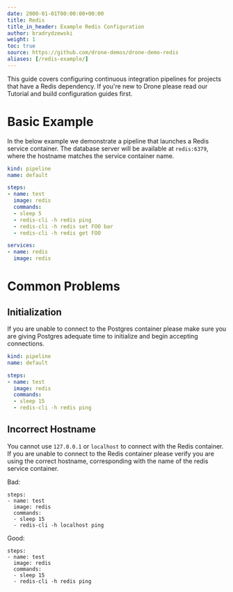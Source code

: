 ```yaml
---
date: 2000-01-01T00:00:00+00:00
title: Redis
title_in_header: Example Redis Configuration
author: bradrydzewski
weight: 1
toc: true
source: https://github.com/drone-demos/drone-demo-redis
aliases: [/redis-example/]
---
```


This guide covers configuring continuous integration pipelines for projects that have a Redis dependency. If you're new to Drone please read our Tutorial and build configuration guides first.

# Basic Example

In the below example we demonstrate a pipeline that launches a Redis service container. The database server will be available at `redis:6379`, where the hostname matches the service container name.

```yaml {linenos=table,hl_lines=["13-15"]}
kind: pipeline
name: default

steps:
- name: test
  image: redis
  commands:
  - sleep 5
  - redis-cli -h redis ping
  - redis-cli -h redis set FOO bar
  - redis-cli -h redis get FOO

services:
- name: redis
  image: redis
```

# Common Problems

## Initialization

If you are unable to connect to the Postgres container please make sure you
are giving Postgres adequate time to initialize and begin accepting
connections.

```yaml {linenos=table,hl_lines=[8]}
kind: pipeline
name: default

steps:
- name: test
  image: redis
  commands:
  - sleep 15
  - redis-cli -h redis ping
```

## Incorrect Hostname

You cannot use `127.0.0.1` or `localhost` to connect with the Redis container. If you are unable to connect to the Redis container please verify you are using the correct hostname, corresponding with the name of the redis service container. 

Bad:

```
steps:
- name: test
  image: redis
  commands:
  - sleep 15
  - redis-cli -h localhost ping
```

Good:

```
steps:
- name: test
  image: redis
  commands:
  - sleep 15
  - redis-cli -h redis ping
```

